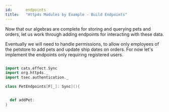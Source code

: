 ```yaml
---
id:      endpoints
title:   "Http4s Modules by Example - Build Endpoints"
---
```


Now that our algebras are complete for storing and querying pets and orders, let us work through adding endpoints for interacting with these data.

Eventually we will need to handle permissions, to allow only employees of the petstore to add pets and update ship dates on orders. For now let's implement the endpoints only requiring registered users.

```scala mdoc

import cats.effect.Sync
import org.http4s._
import tsec.authentication._

class PetEndpoints[F[_]: Sync](){


  def addPet: 
}

```